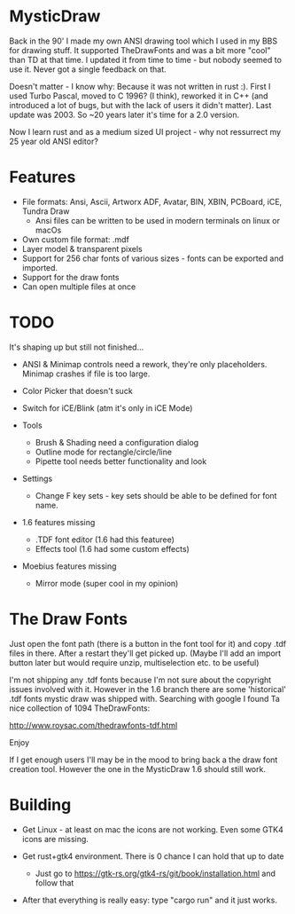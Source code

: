 # MysticDraw

Back in the 90' I made my own ANSI drawing tool which I used in my BBS for drawing stuff. It supported TheDrawFonts and was a bit more "cool" than TD at that time.
I updated it from time to time - but nobody seemed to use it. Never got a single feedback on that.

Doesn't matter - I know why: Because it was not written in rust :). First I used Turbo Pascal, moved to C 1996? (I think), reworked it in C++ (and introduced a lot of bugs, but with the lack of users it didn't matter). Last update was 2003. So ~20 years later it's time for a 2.0 version.

Now I learn rust and as a medium sized UI project - why not ressurrect my 25 year old ANSI editor?

# Features

 * File formats: Ansi, Ascii, Artworx ADF, Avatar, BIN, XBIN, PCBoard, iCE, Tundra Draw
   - Ansi files can be written to be used in modern terminals on linux or macOs
 * Own custom file format: .mdf
 * Layer model & transparent pixels
 * Support for 256 char fonts of various sizes - fonts can be exported and imported.
 * Support for the draw fonts
 * Can open multiple files at once

# TODO

It's shaping up but still not finished… 

 * ANSI & Minimap controls need a rework, they're only placeholders. Minimap crashes if file is too large.
 * Color Picker that doesn't suck
 * Switch for iCE/Blink (atm it's only in iCE Mode)

 * Tools
    * Brush & Shading need a configuration dialog
    * Outline mode for rectangle/circle/line
    * Pipette tool needs better functionality and look

 * Settings
    * Change F key sets - key sets should be able to be defined for font name.
    
 * 1.6 features missing
    * .TDF font editor (1.6 had this featuree)
    * Effects tool (1.6 had some custom effects)
 * Moebius features missing
    * Mirror mode (super cool in my opinion)

# The Draw Fonts

Just open the font path (there is a button in the font tool for it) and copy .tdf files in there. After a restart they'll get picked up.
(Maybe I'll add an import button later but would require unzip, multiselection etc. to be useful)

I'm not shipping any .tdf fonts because I'm not sure about the copyright issues involved with it. However in the 1.6 branch there are some 'historical' .tdf fonts mystic draw was shipped with.
Searching with google I found Ta nice collection of 1094 TheDrawFonts:

http://www.roysac.com/thedrawfonts-tdf.html

Enjoy

If I get enough users I'll may be in the mood to bring back a the draw font creation tool. However the one in the MysticDraw 1.6 should still work.

# Building

* Get Linux - at least on mac the icons are not working. Even some GTK4 icons are missing.
* Get rust+gtk4 environment. There is 0 chance I can hold that up to date
  * Just go to https://gtk-rs.org/gtk4-rs/git/book/installation.html and follow that

* After that everything is really easy: type "cargo run" and it just works.